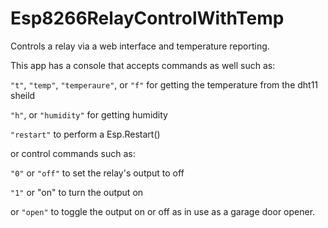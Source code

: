 # Esp8266RelayControlWithTemp

Controls a relay via a web interface and temperature reporting.

This app has a console that accepts commands as well such as:

`"t"`, `"temp"`, `"temperaure"`, or `"f"` for getting the temperature from the dht11 sheild

`"h"`, or `"humidity"` for getting humidity

`"restart"` to perform a Esp.Restart()


or control commands such as:


`"0"` or `"off"` to set the relay's output to off

`"1"` or "on" to turn the output on 

or `"open"` to toggle the output on or off as in use as a garage door opener.
